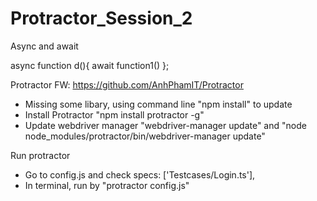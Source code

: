 # Protractor_Session_2
Async and await

async function d(){
await function1()
};

Protractor FW: https://github.com/AnhPhamIT/Protractor
- Missing some libary, using command line "npm install" to update
- Install Protractor "npm install protractor -g"
- Update webdriver manager "webdriver-manager update" and "node node_modules/protractor/bin/webdriver-manager update"

Run protractor
- Go to config.js and check specs: ['Testcases/Login.ts'],
- In terminal, run by "protractor config.js"
